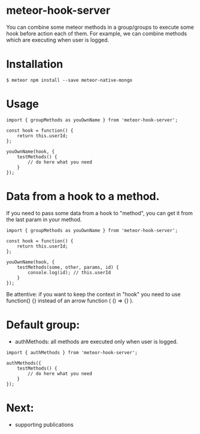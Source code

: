 # meteor-hook-server

You can combine some meteor methods in a group/groups to execute some hook before action each of them.
For example, we can combine methods which are executing when user is logged.

# Installation

```
$ meteor npm install --save meteor-native-mongo
```

# Usage

```
import { groupMethods as youOwnName } from 'meteor-hook-server';

const hook = function() {
    return this.userId;
};

youOwnName(hook, {
	testMethods() {
		// do here what you need
	}
});
```

# Data from a hook to a method.

If you need to pass some data from a hook to "method", you can get it from the last param in your method.

```
import { groupMethods as youOwnName } from 'meteor-hook-server';

const hook = function() {
    return this.userId;
};

youOwnName(hook, {
	testMethods(some, other, params, id) {
		console.log(id); // this.userId
	}
});
```

Be attentive: if you want to keep the context in "hook" you need to use function() {}
instead of an arrow function ( () => {} ).

# Default group:
- authMethods: all methods are executed only when user is logged.
```
import { authMethods } from 'meteor-hook-server';

authMethods({
	testMethods() {
		// do here what you need
	}
});
```

# Next:
- supporting publications